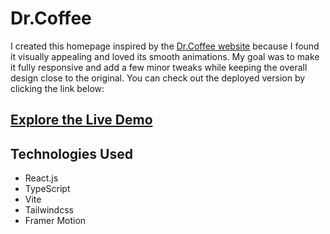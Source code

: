 # Dr.Coffee 

I created this homepage inspired by the [Dr.Coffee website](https://www.drcoffee.com/) because I found it visually appealing and loved its smooth animations. My goal was to make it fully responsive and add a few minor tweaks while keeping the overall design close to the original.
You can check out the deployed version by clicking the link below:

## [Explore the Live Demo](https://mandanad.github.io/dr.coffee/)

## Technologies Used

- React.js
- TypeScript
- Vite
- Tailwindcss
- Framer Motion
